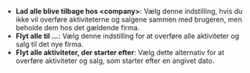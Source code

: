 <!-- markdownlint-disable-file MD041 -->
* **Lad alle blive tilbage hos &lt;company&gt;**: Vælg denne indstilling, hvis du ikke vil overføre aktiviteterne og salgene sammen med brugeren, men beholde dem hos det gældende firma.
* **Flyt alle til ...**: Vælg denne indstilling for at overføre alle aktiviteter og salg til det nye firma.
* **Flyt alle aktiviteter, der starter efter**: Vælg dette alternativ for at overføre aktiviteter og salg, som starter efter en angivet dato.
